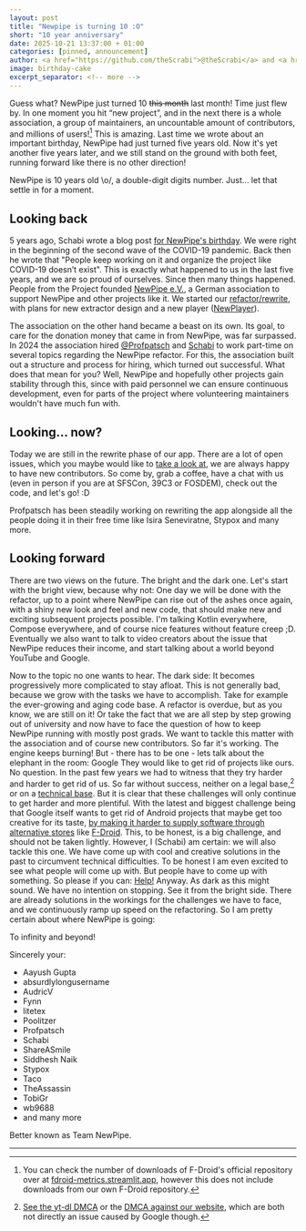 ```yaml
---
layout: post
title: "Newpipe is turning 10 :O"
short: "10 year anniversary"
date: 2025-10-21 13:37:00 + 01:00
categories: [pinned, announcement]
author: <a href="https://github.com/theScrabi">@theScrabi</a> and <a href="https://github.com/Poolitzer">@Poolitzer</a>
image: birthday-cake
excerpt_separator: <!-- more -->
---
```


Guess what?
NewPipe just turned 10 ~~this month~~ last month! Time just flew by.
In one moment you hit “new project”, and in the next there is a whole association, a group of maintainers, an uncountable amount of contributors, and millions of users![^1]
This is amazing. Last time we wrote about an important birthday, NewPipe had just turned five years old. Now it's yet another five years later, and we still stand on the ground with both feet, running forward like there is no other direction!

NewPipe is 10 years old \o/, a double-digit digits number. Just... let that settle in for a moment.

<!-- more -->
## Looking back

5 years ago, Schabi wrote a blog post [for NewPipe's birthday](/blog/pinned/announcement/newpipe-turning-5/). We were right in the beginning of the second wave of the COVID-19 pandemic. Back then he wrote that "People keep working on it and organize the project like COVID-19 doesn’t exist". This is exactly what happened to us in the last five years, and we are so proud of ourselves. Since then many things happened. People from the Project founded [NewPipe e.V.](https://newpipe-ev.de/), a German association to support NewPipe and other projects like it. We started our [refactor/rewrite](https://github.com/TeamNewPipe/NewPipe/tree/refactor), with plans for new extractor design and a new player ([NewPlayer](https://github.com/TeamNewPipe/NewPlayer)).

The association on the other hand became a beast on its own. Its goal, to care for the donation money that came in from NewPipe, was far surpassed. In 2024 the association hired [@Profpatsch](https://github.com/Profpatsch) and [Schabi](https://github.com/theScrabi) to work part-time on several topics regarding the NewPipe refactor. For this, the association built out a structure and process for hiring, which turned out successful. What does that mean for you? Well, NewPipe and hopefully other projects gain stability through this, since with paid personnel we can ensure continuous development, even for parts of the project where volunteering maintainers wouldn't have much fun with.

## Looking... now?
Today we are still in the rewrite phase of our app. There are a lot of open issues, which you maybe would like to [take a look at](https://github.com/TeamNewPipe/NewPipe/blob/dev/.github/CONTRIBUTING.md#bug-fixing), we are always happy to have new contributors. So come by, grab a coffee, have a chat with us (even in person if you are at SFSCon, 39C3 or FOSDEM), check out the code, and let's go! :D

Profpatsch has been steadily working on rewriting the app alongside all the people doing it in their free time like Isira Seneviratne, Stypox and many more.

## Looking forward
There are two views on the future. The bright and the dark one.
Let's start with the bright view, because why not:
One day we will be done with the refactor, up to a point where NewPipe can rise out of the ashes once again, with a shiny new look and feel and new code, that should make new and exciting subsequent projects possible. I'm talking Kotlin everywhere, Compose everywhere, and of course nice features without feature creep ;D.
Eventually we also want to talk to video creators about the issue that NewPipe reduces their income, and start talking about a world beyond YouTube and Google.

Now to the topic no one wants to hear. The dark side:
It becomes progressively more complicated to stay afloat. This is not generally bad, because we grow with the tasks we have to accomplish. Take for example the ever-growing and aging code base. A refactor is overdue, but as you know, we are still on it! Or take the fact that we are all step by step growing out of university and now have to face the question of how to keep NewPipe running with mostly post grads. We want to tackle this matter with the association and of course new contributors. So far it's working. The engine keeps burning!
But - there has to be one - lets talk about the elephant in the room: Google
They would like to get rid of projects like ours. No question. In the past few years we had to witness that they try harder and harder to get rid of us. So far without success, neither on a legal base,[^2] or on a [technical base](https://github.com/TeamNewPipe/NewPipe/issues/11255). But it is clear that these challenges will only continue to get harder and more plentiful.
With the latest and biggest challenge being that Google itself wants to get rid of Android projects that maybe get too creative for its taste, [by making it harder to supply software through alternative stores](https://www.heise.de/en/news/Android-Google-bans-anonymous-apps-10617486.html) like [F-Droid](https://f-droid.org). This, to be honest, is a big challenge, and should not be taken lightly. However, I (Schabi) am certain: we will also tackle this one. We have come up with cool and creative solutions in the past to circumvent technical difficulties. To be honest I am even excited to see what people will come up with. But people have to come up with something. So please if you can: [Help!](https://f-droid.org/de/2025/09/29/google-developer-registration-decree.html#what-do-we-propose)
Anyway. As dark as this might sound. We have no intention on stopping. See it from the bright side. There are already solutions in the workings for the challenges we have to face, and we continuously ramp up speed on the refactoring. So I am pretty certain about where NewPipe is going: 

To infinity and beyond!

Sincerely your:

- Aayush Gupta
- absurdlylongusername
- AudricV
- Fynn
- litetex
- Poolitzer
- Profpatsch
- Schabi
- ShareASmile
- Siddhesh Naik
- Stypox
- Taco
- TheAssassin
- TobiGr
- wb9688
- and many more

Better known as Team NewPipe.

----

[^1]: You can check the number of downloads of F-Droid's official repository over at [fdroid-metrics.streamlit.app](https://fdroid-metrics.streamlit.app/), however this does not include downloads from our own F-Droid repository.
[^2]: [See the yt-dl DMCA](https://www.eff.org/deeplinks/2020/11/github-reinstates-youtube-dl-after-riaas-abuse-dmca) or the [DMCA against our website](https://newpipe.net/blog/pinned/announcement/newpipe-net-dmca-google-search/), which are both not directly an issue caused by Google though.

